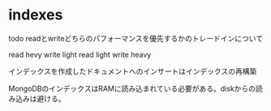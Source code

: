 # indexes

todo
readとwriteどちらのパフォーマンスを優先するかのトレードインについて

read hevy write light
read light write heavy

インデックスを作成したドキュメントへのインサートはインデックスの再構築

MongoDBのインデックスはRAMに読み込まれている必要がある。diskからの読み込みは避ける。
